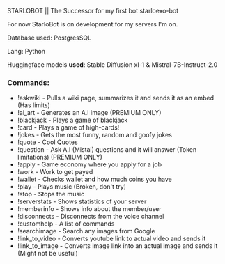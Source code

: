 STARLOBOT || The Successor for my first bot starloexo-bot

For now StarloBot is on development for my servers I'm on. 

Database used: PostgresSQL

Lang: Python

Huggingface models **used**: Stable Diffusion xl-1 & Mistral-7B-Instruct-2.0

### Commands:

* !askwiki - Pulls a wiki page, summarizes it and sends it as an embed (Has limits)
* !ai_art - Generates an A.I image (PREMIUM ONLY)
* !blackjack - Plays a game of blackjack
* !card - Plays a game of high-cards!
* !jokes - Gets the most funny, random and goofy jokes
* !quote - Cool Quotes
* !question - Ask A.I (Mistal) questions and it will answer (Token limitations) (PREMIUM ONLY)
* !apply - Game economy where you apply for a job
* !work - Work to get payed
* !wallet - Checks wallet and how much coins you have
* !play - Plays music (Broken, don't try)
* !stop - Stops the music
* !serverstats - Shows statistics of your server
* !memberinfo - Shows info about the member/user
* !disconnects - Disconnects from the voice channel
* !customhelp - A list of commands
* !searchimage - Search any images from Google
* !link_to_video - Converts youtube link to actual video and sends it
* !link_to_image - Converts image link into an actual image and sends it (Might not be useful)
